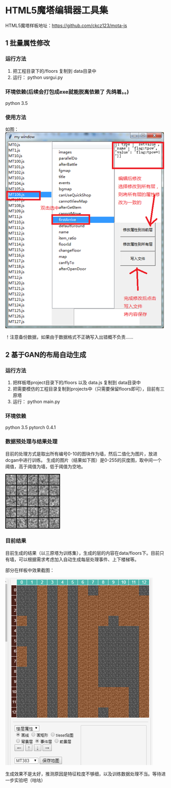 # HTML5魔塔编辑器工具集

HTML5魔塔样板地址：https://github.com/ckcz123/mota-js

## 1 批量属性修改

### 运行方法
1. 把工程目录下的/floors 复制到 data目录中
2. 运行： python usrgui.py

### 环境依赖(后续会打包成exe就能脱离依赖了 先鸽着。。)
python 3.5

### 使用方法
如图：
![](images/step.png)

！注意备份数据，如果由于数据格式不正确写入出错概不负责……


## 2 基于GAN的布局自动生成

### 运行方法
1. 把样板塔project目录下的/floors 以及 data.js 复制到 data目录中
2. 把需要模仿的工程目录复制到projects中（只需要保留floors即可），目前有三原塔
3. 运行： python main.py

### 环境依赖
python 3.5
pytorch 0.4.1

### 数据预处理与结果处理

目前的处理方式是取出所有编号0-10的图块作为墙，然后二值化为图片，放进dcgan中进行训练。
生成的图片（结果如下图）是0-255的灰度图，取中间一个阈值，高于阈值为墙，低于阈值为空地。

![](images/0.png)

### 目前结果
目前生成的结果（以三原塔为训练集），生成的层的内容在data/floors下。目前只有墙，可以根据需求考虑加入自动生成每层处理事件、上下楼梯等。


部分在样板中效果截图：

![](images/截图.bmp)



生成效果不是太好，推测原因是特征粒度不够细，以及训练数据处理不当。等待进一步实验吧（咕咕）


